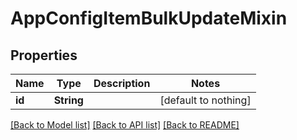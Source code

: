 # AppConfigItemBulkUpdateMixin


## Properties
Name | Type | Description | Notes
------------ | ------------- | ------------- | -------------
**id** | **String** |  | [default to nothing]


[[Back to Model list]](../README.md#models) [[Back to API list]](../README.md#api-endpoints) [[Back to README]](../README.md)


